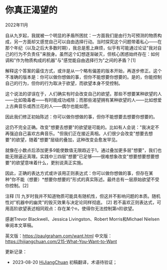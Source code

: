 


# 你真正渴望的

2022年11月

自从九岁起，我就被一个明显的矛盾所困扰：一方面我们是由行为可预测的物质构成，另一方面却又感觉自己可以自由选择行动。当时探究这个问题带着私心——在那个年纪（以及之后大多数时期），我总是惹上麻烦，似乎有可能通过论证"我对自己的行为不负责任"来脱身。虽然这个幻想逐渐破灭，但核心困惑始终存在：如何调和"作为物质构成的机器"与"感觉能自由选择行为"之间的矛盾？[1]

解释这个答案的最佳方式，或许是从一个略有偏差的版本开始，再逐步修正。这个不准确的版本是：你可以做你想做的事，但你不能想要你想要的。是的，你能控制自己的行为，但你的行为取决于欲望，而欲望本身不受控制。

这个说法的谬误在于，人们确实有时会改变自己的欲望。那些不想要某种欲望的人——比如吸毒者——有时能成功戒除；而那些渴望拥有某种欲望的人——比如想爱上古典音乐或西兰花的人——偶尔也能如愿。

因此我们修正初始陈述：你可以做你想做的事，但你不能想要去想要你想要的。

这仍不完全正确。改变"想要去想要"的欲望是可能的。比如有人会说："我决定不再强迫自己喜欢古典音乐。"但我们正在接近真相。人们很少会改变"想要去想要"的欲望，随着"想要"层级的叠加，这种改变会愈发罕见。

就像在小数点后添加更多9能使数值无限趋近于1，通过叠加更多层"想要"，我们也能无限逼近真理。实践中三四层"想要"已足够——很难想象改变"想要想要想要想要"的欲望意味着什么，更别说真正实施。

因此，正确的表达方式或许该用正则表达式：你可以做你想做的事，但存在某种"你不能（想要）*想要你想要的"形式的真实陈述。最终总有一层原始欲望不受你控制。[2]

注释
[1] 九岁时我并不知道物质可能具有随机性，但这并不影响问题的本质。随机性对"机器中的幽灵"的毁灭效果与决定论同样彻底。
[2] 若不喜欢正则表达式，可用高阶欲望表述相同观点：存在某个n，使得你无法控制第n阶欲望。

感谢Trevor Blackwell、Jessica Livingston、Robert Morris和Michael Nielsen审阅本文草稿。

英文版：https://paulgraham.com/want.html
中文版：https://hijiangchuan.com/215-What-You-Want-to-Want



更新记录：
- 2023-08-20 [HiJiangChuan](https://hijiangchuan.com) 初稿翻译，术语待验证；
